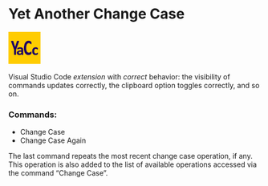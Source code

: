 # Yet Another Change Case

<img src="images/logo.png" width="64px"/>

Visual Studio Code *extension* with *correct* behavior: the visibility of commands updates correctly, the clipboard option toggles correctly, and so on.

### Commands:

* Change Case
* Change Case Again

The last command repeats the most recent change case operation, if any. This operation is also added to the list of available operations accessed via the command &ldquo;Change Case&rdquo;.
